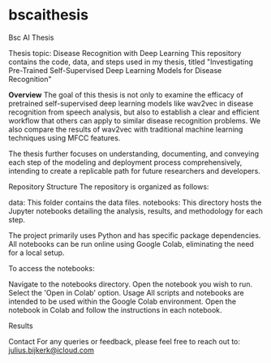 # bscaithesis
Bsc AI Thesis

Thesis topic: Disease Recognition with Deep Learning
This repository contains the code, data, and steps used in my thesis, titled "Investigating Pre-Trained Self-Supervised Deep Learning Models for Disease Recognition"

**Overview**
The goal of this thesis is not only to examine the efficacy of pretrained self-supervised deep learning models like wav2vec in disease recognition from speech analysis, but also to establish a clear and efficient workflow that others can apply to similar disease recognition problems. We also compare the results of wav2vec with traditional machine learning techniques using MFCC features.

The thesis further focuses on understanding, documenting, and conveying each step of the modeling and deployment process comprehensively, intending to create a replicable path for future researchers and developers.

Repository Structure
The repository is organized as follows:

data: This folder contains the data files.
notebooks: This directory hosts the Jupyter notebooks detailing the analysis, results, and methodology for each step.

The project primarily uses Python and has specific package dependencies. All notebooks can be run online using Google Colab, eliminating the need for a local setup.

To access the notebooks:

Navigate to the notebooks directory.
Open the notebook you wish to run.
Select the 'Open in Colab' option.
Usage
All scripts and notebooks are intended to be used within the Google Colab environment. Open the notebook in Colab and follow the instructions in each notebook.

Results


Contact
For any queries or feedback, please feel free to reach out to: julius.bijkerk@icloud.com
